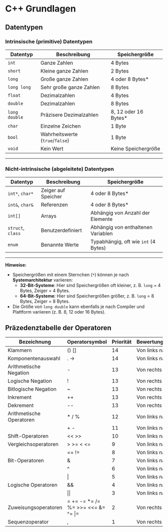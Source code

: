# C++ Grundlagen

## Datentypen

### Intrinsische (primitive) Datentypen

| **Datentyp**      | **Beschreibung**                | **Speichergröße**        |
|-------------------|---------------------------------|--------------------------|
| `int`             | Ganze Zahlen                    | 4 Bytes                  |
| `short`           | Kleine ganze Zahlen             | 2 Bytes                  |
| `long`            | Große ganze Zahlen              | 4 oder 8 Bytes*          |
| `long long`       | Sehr große ganze Zahlen         | 8 Bytes                  |
| `float`           | Dezimalzahlen                   | 4 Bytes                  |
| `double`          | Dezimalzahlen                   | 8 Bytes                  |
| `long double`     | Präzisere Dezimalzahlen         | 8, 12 oder 16 Bytes*     |
| `char`            | Einzelne Zeichen                | 1 Byte                   |
| `bool`            | Wahrheitswerte (`true`/`false`) | 1 Byte                   |
| `void`            | Kein Wert                       | Keine Speichergröße      |

---

### Nicht-intrinsische (abgeleitete) Datentypen

| **Datentyp**      | **Beschreibung**               | **Speichergröße**                    |
|-------------------|--------------------------------|--------------------------------------|
| `int*`, `char*`   | Zeiger auf Speicher            | 4 oder 8 Bytes*                      |
| `int&`, `char&`   | Referenzen                     | 4 oder 8 Bytes*                      |
| `int[]`           | Arrays                         | Abhängig von Anzahl der Elemente     |
| `struct`, `class` | Benutzerdefiniert              | Abhängig von enthaltenen Variablen   |
| `enum`            | Benannte Werte                 | Typabhängig, oft wie `int` (4 Bytes) |

---

**Hinweise:**
- Speichergrößen mit einem Sternchen (`*`) können je nach **Systemarchitektur** variieren:
  - **32-Bit-Systeme**: Hier sind Speichergrößen oft kleiner, z. B. `long` = 4 Bytes, Zeiger = 4 Bytes.
  - **64-Bit-Systeme**: Hier sind Speichergrößen größer, z. B. `long` = 8 Bytes, Zeiger = 8 Bytes.
- Die Größe von `long double` kann ebenfalls je nach Compiler und Plattform variieren (z. B. 8, 12 oder 16 Bytes).

## Präzedenztabelle der Operatoren

| **Bezeichnung**          | Operatorsymbol                     | Priorität | Bewertungsreihenfolge |
| ------------------------ | ---------------------------------- | --------- | --------------------- |
| Klammern                 | () []                              | 14        | Von links nach rechts |
| Komponentenauswahl       | . ->                               | 14        | Von links nach rechts |
| Arithmetische Negation   | -                                  | 13        | Von rechts nach links |
| Logische Negation        | !                                  | 13        | Von rechts nach links |
| Bitlogische Negation     | ~                                  | 13        | Von rechts nach links |
| Inkrement                | ++                                 | 13        | Von rechts nach links |
| Dekrement                | --                                 | 13        | Von rechts nach links |
| Arithmetische Operatoren | * / %                              | 12        | Von links nach rechts |
|                          | + -                                | 11        | Von links nach rechts |
| Shift-Operatoren         | << >>                              | 10        | Von links nach rechts |
| Vergleichsoperatoren     | > >= < <=                          | 9         | Von links nach rechts |
|                          | == !=                              | 8         | Von links nach rechts |
| Bit-Operatoren           | &                                  | 7         | Von links nach rechts |
|                          | ^                                  | 6         | Von links nach rechts |
|                          | \|                                 | 5         | Von links nach rechts |
| Logische Operatoren      | &&                                 | 4         | Von links nach rechts |
|                          | \|\|                               | 3         | Von links nach rechts |
| Zuweisungsoperatoren     | = += -= *= /= %= >>= <<= &= ^= \|= | 2         | Von rechts nach links |
| Sequenzoperator          | ,                                  | 1         | Von rechts nach links |
